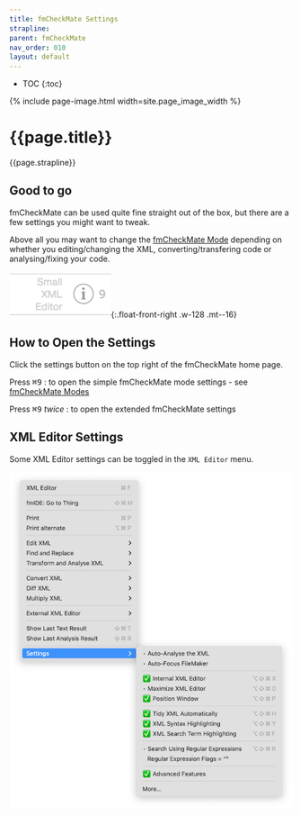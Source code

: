 ```yaml
---
title: fmCheckMate Settings
strapline: 
parent: fmCheckMate
nav_order: 010
layout: default
---
```

- TOC
{:toc}

{% include page-image.html width=site.page_image_width %}

# {{page.title}}

{{page.strapline}}



## Good to go

fmCheckMate can be used quite fine straight out of the box, but there are a few settings you might want to tweak.

Above all you may want to change the [fmCheckMate Mode](fmcheckmate-modes.html) depending on whether you editing/changing the XML, converting/transfering code or analysing/fixing your code.

![Settings Button](/assets/images/fmcheckmate-settings-button.png){:.float-front-right .w-128 .mt--16}

## How to Open the Settings

Click the settings button on the top right of the fmCheckMate home page.

Press <kbd>⌘9</kbd>
: to open the simple fmCheckMate mode settings - see [fmCheckMate Modes](fmcheckmate-modes.html)

Press <kbd>⌘9</kbd> *twice*
: to open the extended fmCheckMate settings

## XML Editor Settings

Some XML Editor settings can be toggled in the `XML Editor` menu.

![fmCheckMate XML Editor Settings Menu](/assets/images/fmcheckmate-xml-editor-settings-menu.png)